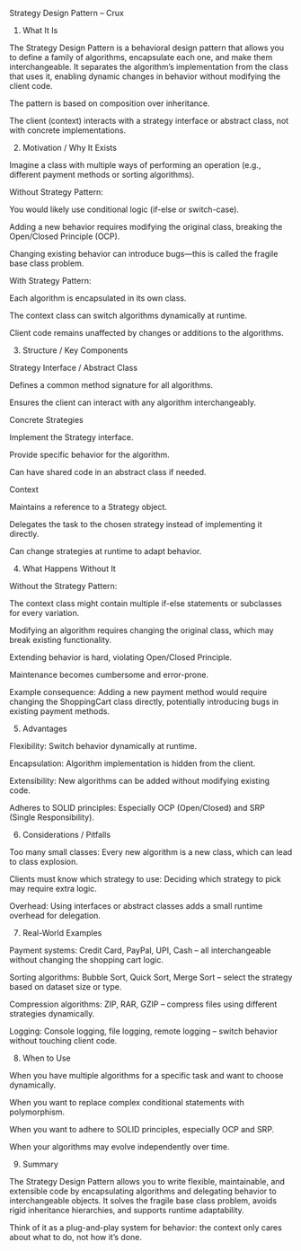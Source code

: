 Strategy Design Pattern – Crux
1. What It Is

The Strategy Design Pattern is a behavioral design pattern that allows you to define a family of algorithms, encapsulate each one, and make them interchangeable. It separates the algorithm’s implementation from the class that uses it, enabling dynamic changes in behavior without modifying the client code.

The pattern is based on composition over inheritance.

The client (context) interacts with a strategy interface or abstract class, not with concrete implementations.

2. Motivation / Why It Exists

Imagine a class with multiple ways of performing an operation (e.g., different payment methods or sorting algorithms).

Without Strategy Pattern:

You would likely use conditional logic (if-else or switch-case).

Adding a new behavior requires modifying the original class, breaking the Open/Closed Principle (OCP).

Changing existing behavior can introduce bugs—this is called the fragile base class problem.

With Strategy Pattern:

Each algorithm is encapsulated in its own class.

The context class can switch algorithms dynamically at runtime.

Client code remains unaffected by changes or additions to the algorithms.

3. Structure / Key Components

Strategy Interface / Abstract Class

Defines a common method signature for all algorithms.

Ensures the client can interact with any algorithm interchangeably.

Concrete Strategies

Implement the Strategy interface.

Provide specific behavior for the algorithm.

Can have shared code in an abstract class if needed.

Context

Maintains a reference to a Strategy object.

Delegates the task to the chosen strategy instead of implementing it directly.

Can change strategies at runtime to adapt behavior.

4. What Happens Without It

Without the Strategy Pattern:

The context class might contain multiple if-else statements or subclasses for every variation.

Modifying an algorithm requires changing the original class, which may break existing functionality.

Extending behavior is hard, violating Open/Closed Principle.

Maintenance becomes cumbersome and error-prone.

Example consequence: Adding a new payment method would require changing the ShoppingCart class directly, potentially introducing bugs in existing payment methods.

5. Advantages

Flexibility: Switch behavior dynamically at runtime.

Encapsulation: Algorithm implementation is hidden from the client.

Extensibility: New algorithms can be added without modifying existing code.

Adheres to SOLID principles: Especially OCP (Open/Closed) and SRP (Single Responsibility).

6. Considerations / Pitfalls

Too many small classes: Every new algorithm is a new class, which can lead to class explosion.

Clients must know which strategy to use: Deciding which strategy to pick may require extra logic.

Overhead: Using interfaces or abstract classes adds a small runtime overhead for delegation.

7. Real-World Examples

Payment systems: Credit Card, PayPal, UPI, Cash – all interchangeable without changing the shopping cart logic.

Sorting algorithms: Bubble Sort, Quick Sort, Merge Sort – select the strategy based on dataset size or type.

Compression algorithms: ZIP, RAR, GZIP – compress files using different strategies dynamically.

Logging: Console logging, file logging, remote logging – switch behavior without touching client code.

8. When to Use

When you have multiple algorithms for a specific task and want to choose dynamically.

When you want to replace complex conditional statements with polymorphism.

When you want to adhere to SOLID principles, especially OCP and SRP.

When your algorithms may evolve independently over time.

9. Summary

The Strategy Design Pattern allows you to write flexible, maintainable, and extensible code by encapsulating algorithms and delegating behavior to interchangeable objects. It solves the fragile base class problem, avoids rigid inheritance hierarchies, and supports runtime adaptability.

Think of it as a plug-and-play system for behavior: the context only cares about what to do, not how it’s done.